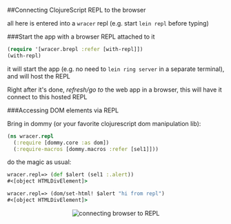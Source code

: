##Connecting ClojureScript REPL to the browser

all here is entered into a `wracer` repl (e.g. start `lein repl` before typing)

###Start the app with a browser REPL attached to it

```clojure
(require '[wracer.brepl :refer [with-repl]])
(with-repl)
```

it will start the app (e.g. no need to `lein ring server` in a separate terminal), and will host the REPL

Right after it's done, _refresh/go to_ the web app in a browser, this will have it connect to this hosted REPL

###Accessing DOM elements via REPL

Bring in dommy (or your favorite clojurescript dom manipulation lib):

```clojure
(ns wracer.repl
  (:require [dommy.core :as dom])
  (:require-macros [dommy.macros :refer [sel1]]))
```

do the magic as usual:

```clojure
wracer.repl=> (def $alert (sel1 :.alert))
#<[object HTMLDivElement]>

wracer.repl=> (dom/set-html! $alert "hi from repl")
#<[object HTMLDivElement]>
```

<p align="center">
  <img src="https://github.com/tolitius/wracer/raw/master/docs/hi-from-repl.png" alt="connecting browser to REPL"/>
</p>
